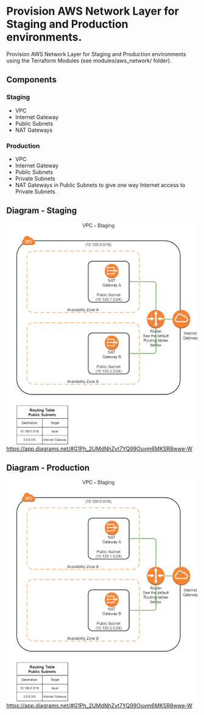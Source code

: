 # Provision AWS Network Layer for Staging and Production environments. 

Provision AWS Network Layer for Staging and Production environments using the Terraform Modules (see modules/aws_network/ folder).

## Components
### Staging
  * VPC
  * Internet Gateway
  * Public Subnets
  * NAT Gateways 

### Production
  * VPC
  * Internet Gateway
  * Public Subnets
  * Private Subnets
  * NAT Gateways in Public Subnets to give one way Internet access to Private Subnets 

## Diagram - Staging
![Diagram](https://github.com/igorya7v/terraform/blob/main/modules/projectA/VPC%20-%20Staging.png)
https://app.diagrams.net/#G1Ph_2UMdNhZvt7YQ99Ouvm6MKSR8wwe-W

## Diagram - Production
![Diagram](https://github.com/igorya7v/terraform/blob/main/modules/projectA/VPC%20-%20Staging.png)
https://app.diagrams.net/#G1Ph_2UMdNhZvt7YQ99Ouvm6MKSR8wwe-W

